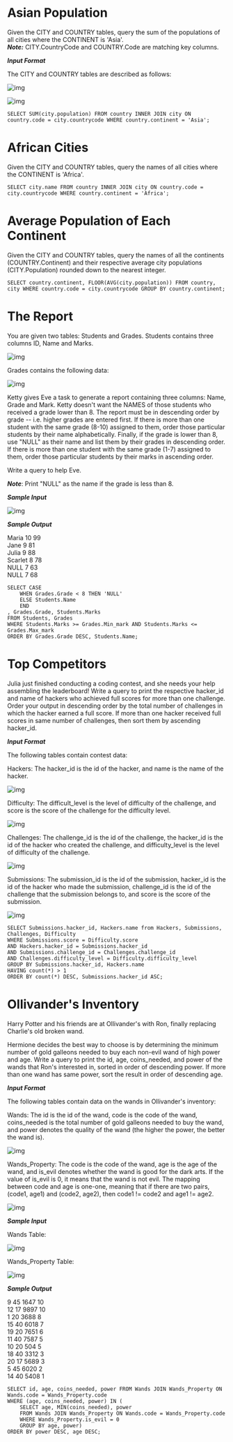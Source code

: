 # Asian Population  

Given the CITY and COUNTRY tables, query the sum of the populations of all cities where the CONTINENT is 'Asia'.  
***Note:*** CITY.CountryCode and COUNTRY.Code are matching key columns.  

***Input Format***  

The CITY and COUNTRY tables are described as follows:   

![img](https://s3.amazonaws.com/hr-challenge-images/8137/1449729804-f21d187d0f-CITY.jpg)  

![img](https://s3.amazonaws.com/hr-challenge-images/8342/1449769013-e54ce90480-Country.jpg)  

	SELECT SUM(city.population) FROM country INNER JOIN city ON country.code = city.countrycode WHERE country.continent = 'Asia';



# African Cities  

Given the CITY and COUNTRY tables, query the names of all cities where the CONTINENT is 'Africa'.   

	SELECT city.name FROM country INNER JOIN city ON country.code = city.countrycode WHERE country.continent = 'Africa';



# Average Population of Each Continent  

Given the CITY and COUNTRY tables, query the names of all the continents (COUNTRY.Continent) and their respective average city populations (CITY.Population) rounded down to the nearest integer.  

	SELECT country.continent, FLOOR(AVG(city.population)) FROM country, city WHERE country.code = city.countrycode GROUP BY country.continent;  



# The Report  

You are given two tables: Students and Grades. Students contains three columns ID, Name and Marks.  

![img](https://s3.amazonaws.com/hr-challenge-images/12891/1443818166-a5c852caa0-1.png)  

Grades contains the following data:  

![img](https://s3.amazonaws.com/hr-challenge-images/12891/1443818137-69b76d805c-2.png)  

Ketty gives Eve a task to generate a report containing three columns: Name, Grade and Mark. Ketty doesn't want the NAMES of those students who received a grade lower than 8. The report must be in descending order by grade -- i.e. higher grades are entered first. If there is more than one student with the same grade (8-10) assigned to them, order those particular students by their name alphabetically. Finally, if the grade is lower than 8, use "NULL" as their name and list them by their grades in descending order. If there is more than one student with the same grade (1-7) assigned to them, order those particular students by their marks in ascending order.  

Write a query to help Eve.  

***Note***: Print "NULL"  as the name if the grade is less than 8.  

***Sample Input***  

![img](https://s3.amazonaws.com/hr-challenge-images/12891/1443818093-b79f376ec1-3.png)  

***Sample Output***  

Maria 10 99  
Jane 9 81  
Julia 9 88  
Scarlet 8 78  
NULL 7 63  
NULL 7 68  

	SELECT CASE 
		WHEN Grades.Grade < 8 THEN 'NULL' 
		ELSE Students.Name 
		END 
	, Grades.Grade, Students.Marks 
	FROM Students, Grades 
	WHERE Students.Marks >= Grades.Min_mark AND Students.Marks <= Grades.Max_mark 
	ORDER BY Grades.Grade DESC, Students.Name;



# Top Competitors  

Julia just finished conducting a coding contest, and she needs your help assembling the leaderboard! Write a query to print the respective hacker_id and name of hackers who achieved full scores for more than one challenge. Order your output in descending order by the total number of challenges in which the hacker earned a full score. If more than one hacker received full scores in same number of challenges, then sort them by ascending hacker_id.  

***Input Format***  

The following tables contain contest data:  

Hackers: The hacker_id is the id of the hacker, and name is the name of the hacker.  

![img](https://s3.amazonaws.com/hr-challenge-images/19504/1458526776-67667350b4-ScreenShot2016-03-21at7.45.59AM.png)  

Difficulty: The difficult_level is the level of difficulty of the challenge, and score is the score of the challenge for the difficulty level.  

![img](https://s3.amazonaws.com/hr-challenge-images/19504/1458526915-57eb75d9a2-ScreenShot2016-03-21at7.46.09AM.png)  

Challenges: The challenge_id is the id of the challenge, the hacker_id is the id of the hacker who created the challenge, and difficulty_level is the level of difficulty of the challenge.  

![img](https://s3.amazonaws.com/hr-challenge-images/19504/1458527032-f9ca650442-ScreenShot2016-03-21at7.46.17AM.png)  

Submissions: The submission_id is the id of the submission, hacker_id is the id of the hacker who made the submission, challenge_id is the id of the challenge that the submission belongs to, and score is the score of the submission.   

![img](https://s3.amazonaws.com/hr-challenge-images/19504/1458527077-298f8e922a-ScreenShot2016-03-21at7.46.29AM.png)  

	SELECT Submissions.hacker_id, Hackers.name from Hackers, Submissions, Challenges, Difficulty
	WHERE Submissions.score = Difficulty.score
	AND Hackers.hacker_id = Submissions.hacker_id 
	AND Submissions.challenge_id = Challenges.challenge_id 
	AND Challenges.difficulty_level = Difficulty.difficulty_level
	GROUP BY Submissions.hacker_id, Hackers.name
	HAVING count(*) > 1 
	ORDER BY count(*) DESC, Submissions.hacker_id ASC;



# Ollivander's Inventory  

Harry Potter and his friends are at Ollivander's with Ron, finally replacing Charlie's old broken wand.  

Hermione decides the best way to choose is by determining the minimum number of gold galleons needed to buy each non-evil wand of high power and age. Write a query to print the id, age, coins_needed, and power of the wands that Ron's interested in, sorted in order of descending power. If more than one wand has same power, sort the result in order of descending age.  

***Input Format***  

The following tables contain data on the wands in Ollivander's inventory:  

Wands: The id is the id of the wand, code is the code of the wand, coins_needed is the total number of gold galleons needed to buy the wand, and power denotes the quality of the wand (the higher the power, the better the wand is).  

![img](https://s3.amazonaws.com/hr-challenge-images/19502/1458538092-b2a8163a74-ScreenShot2016-03-08at12.13.39AM.png)  

Wands_Property: The code is the code of the wand, age is the age of the wand, and is_evil denotes whether the wand is good for the dark arts. If the value of is_evil is 0, it means that the wand is not evil. The mapping between code and age is one-one, meaning that if there are two pairs, (code1, age1) and (code2, age2), then code1 != code2 and age1 != age2.  

![img](https://s3.amazonaws.com/hr-challenge-images/19502/1458538221-18c4092b7d-ScreenShot2016-03-08at12.13.53AM.png)  

***Sample Input***   

Wands Table:  

![img](https://s3.amazonaws.com/hr-challenge-images/19502/1458538559-51bf29644e-ScreenShot2016-03-21at10.34.41AM.png)  

Wands_Property Table:  

![img](https://s3.amazonaws.com/hr-challenge-images/19502/1458538583-fd514566f9-ScreenShot2016-03-21at10.34.28AM.png)  

***Sample Output***   

9 45 1647 10  
12 17 9897 10  
1 20 3688 8  
15 40 6018 7  
19 20 7651 6  
11 40 7587 5  
10 20 504 5  
18 40 3312 3  
20 17 5689 3  
5 45 6020 2  
14 40 5408 1  

	SELECT id, age, coins_needed, power FROM Wands JOIN Wands_Property ON Wands.code = Wands_Property.code
	WHERE (age, coins_needed, power) IN (
		SELECT age, MIN(coins_needed), power
		FROM Wands JOIN Wands_Property ON Wands.code = Wands_Property.code
		WHERE Wands_Property.is_evil = 0
		GROUP BY age, power)
	ORDER BY power DESC, age DESC;
